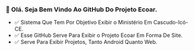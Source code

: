 ### 👋 Olá. Seja Bem Vindo Ao GitHub Do Projeto Ecoar.
- ✅ Sistema Que Tem Por Objetivo Exibir o Ministério Em Cascudo-Icó-CE.
- ✅ Esse GitHub Serve Para Exibir o Projeto Ecoar Em Forma De Site.
- ✅ Serve Para Exibir Projetos, Tanto Android Quanto Web.


